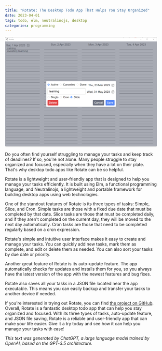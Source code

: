 ```yaml
---
title: "Rotate: The Desktop Todo App That Helps You Stay Organized"
date: 2023-04-01
tags: todo, elm, neutralinojs, desktop
categories: programming
---
```

![img](../images/6uYcsaJqui.png)

Do you often find yourself struggling to manage your tasks and keep track of deadlines? If so, you're not alone. Many people struggle to stay organized and focused, especially when they have a lot on their plate. That's why desktop todo apps like Rotate can be so helpful.

Rotate is a lightweight and user-friendly app that is designed to help you manage your tasks efficiently. It is built using Elm, a functional programming language, and Neutralinojs, a lightweight and portable framework for building desktop apps using web technologies.

One of the standout features of Rotate is its three types of tasks: Simple, Slice, and Cron. Simple tasks are those with a fixed due date that must be completed by that date. Slice tasks are those that must be completed daily, and if they aren't completed on the current day, they will be moved to the next day automatically. Cron tasks are those that need to be completed regularly based on a cron expression.

Rotate's simple and intuitive user interface makes it easy to create and manage your tasks. You can quickly add new tasks, mark them as complete, and edit or delete them as needed. You can also sort your tasks by due date or priority.

Another great feature of Rotate is its auto-update feature. The app automatically checks for updates and installs them for you, so you always have the latest version of the app with the newest features and bug fixes.

Rotate also saves all your tasks in a JSON file located near the app executable. This means you can easily backup and transfer your tasks to another device if needed.

If you're interested in trying out Rotate, you can find [the project on GitHub](https://github.com/ypyl/rotate). Overall, Rotate is a fantastic desktop todo app that can help you stay organized and focused. With its three types of tasks, auto-update feature, and JSON file saving, Rotate is a reliable and user-friendly app that can make your life easier. Give it a try today and see how it can help you manage your tasks with ease!

*This text was generated by ChatGPT, a large language model trained by OpenAI, based on the GPT-3.5 architecture.*

